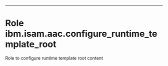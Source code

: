 ---
# Role ibm.isam.aac.configure_runtime_template_root

Role to configure runtime template root content
